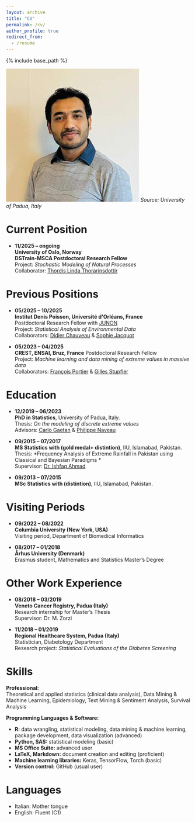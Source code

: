 ```yaml
---
layout: archive
title: "CV"
permalink: /cv/
author_profile: true
redirect_from:
  - /resume
---
```


{% include base_path %}
<!-- Memory picture -->
![My memory at University of Padua](/images/profile1.png)
*Source: University of Padua, Italy*

Current Position
======
* **11/2025 – ongoing**  
  **University of Oslo, Norway**  
  **DSTrain-MSCA Postdoctoral Research Fellow**  
  Project: *Stochastic Modeling of Natural Processes*<br>
  Collaborator: <a href="https://www.mn.uio.no/math/english/people/aca/thordist/" target="_blank" rel="noopener noreferrer">Thordis Linda Thorarinsdottir</a>


Previous Positions
======
* **05/2025 – 10/2025**  
  **Institut Denis Poisson, Université d'Orléans, France**  
  Postdoctoral Research Fellow with  <a href="https://www.junon-cvl.fr/fr" target="_blank" rel="noopener noreferrer">JUNON</a><br> 
  Project: *Statistical Analysis of Environmental Data*  
  Collaborators:  <a href="https://www.idpoisson.fr/chauveau/" target="_blank" rel="noopener noreferrer">Didier Chauveau</a> & <a href="https://www.univ-orleans.fr/lifo/membre/Sophie.JACQUOT" target="_blank" rel="noopener noreferrer">Sophie Jacquot</a>

* **05/2023 – 04/2025**  
  **CREST, ENSAI, Bruz, France**
  Postdoctoral Research Fellow<br> 
  Project: *Machine learning and data mining of extreme values in massive data*  
  Collaborators:  <a href="https://sites.google.com/site/fportierwebpage/" target="_blank" rel="noopener noreferrer">François Portier</a> & <a href="https://math.univ-angers.fr/~stupfler/" target="_blank" rel="noopener noreferrer">Gilles Stupfler</a>

Education
======
* **12/2019 – 06/2023**  
  **PhD in Statistics**, University of Padua, Italy.   
  Thesis: *On the modeling of discrete extreme values*  
  Advisors:  <a href="https://www.unive.it/data/people/5591383" target="_blank" rel="noopener noreferrer">Carlo Gaetan</a> & <a href="https://www.lsce.ipsl.fr/en/pisp/philippe-naveau/" target="_blank" rel="noopener noreferrer">Philippe Naveau</a>

* **09/2015 – 07/2017**  
  **MS Statistics with (gold medal+ distintion)**, IIU, Islamabad, Pakistan.
  Thesis: *Frequency Analysis of Extreme Rainfall in Pakistan using Classical and Bayesian Paradigms *  
  Supervisor:  <a href="https://www.iiu.edu.pk/faculties/sciences/department-of-mathematics/faculty-staff/" target="_blank" rel="noopener noreferrer">Dr. Ishfaq Ahmad</a>

* **09/2013 – 07/2015**  
  **MSc Statistics with (distintion)**,  IIU, Islamabad, Pakistan.

Visiting Periods
======
* **09/2022 – 08/2022**  
  **Columbia University (New York, USA)**  
  Visiting period, Department of Biomedical Informatics

* **08/2017 – 01/2018**  
  **Århus University (Denmark)**  
  Erasmus student, Mathematics and Statistics Master’s Degree

Other Work Experience
======
* **08/2018 – 03/2019**  
  **Veneto Cancer Registry, Padua (Italy)**  
  Research internship for Master’s Thesis  
  Supervisor: Dr. M. Zorzi

* **11/2018 – 01/2019**  
  **Regional Healthcare System, Padua (Italy)**  
  Statistician, Diabetology Department  
  Research project: *Statistical Evaluations of the Diabetes Screening*

Skills
======
**Professional:**  
Theoretical and applied statistics (clinical data analysis), Data Mining & Machine Learning, Epidemiology, Text Mining & Sentiment Analysis, Survival Analysis

**Programming Languages & Software:**  
* **R:** data wrangling, statistical modeling, data mining & machine learning, package development, data visualization (advanced)  
* **Python, SAS:** statistical modeling (basic)  
* **MS Office Suite:** advanced user  
* **LaTeX, Markdown:** document creation and editing (proficient)  
* **Machine learning libraries:** Keras, TensorFlow, Torch (basic)  
* **Version control:** GitHub (usual user)

Languages
======
* Italian: Mother tongue  
* English: Fluent (C1)
